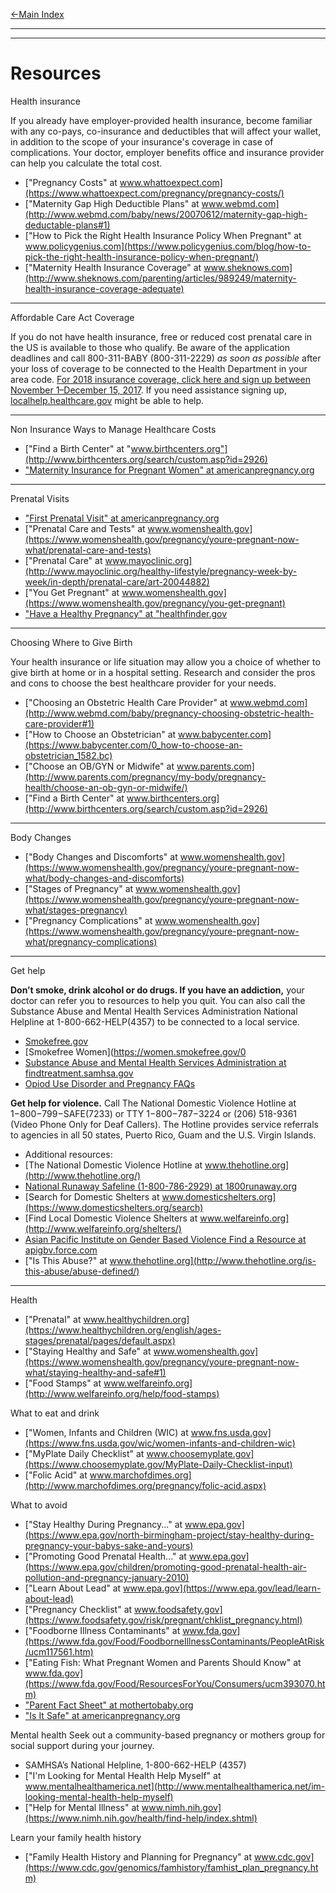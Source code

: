 
[←Main Index](/ReadMe.md) 

---
---

# Resources
   
Health insurance

If you already have employer-provided health insurance, become familiar with any co-pays, co-insurance and deductibles that will affect your wallet, in addition to the scope of your insurance's coverage in case of complications. Your doctor, employer benefits office and insurance provider can help you calculate the total cost.
  - ["Pregnancy Costs" at www.whattoexpect.com](https://www.whattoexpect.com/pregnancy/pregnancy-costs/)  
  - ["Maternity Gap High Deductible Plans" at www.webmd.com](http://www.webmd.com/baby/news/20070612/maternity-gap-high-deductable-plans#1)  
  - ["How to Pick the Right Health Insurance Policy When Pregnant" at www.policygenius.com](https://www.policygenius.com/blog/how-to-pick-the-right-health-insurance-policy-when-pregnant/)  
  - ["Maternity Health Insurance Coverage" at www.sheknows.com](http://www.sheknows.com/parenting/articles/989249/maternity-health-insurance-coverage-adequate)  

---      
Affordable Care Act Coverage

If you do not have health insurance, free or reduced cost prenatal care in the US is available to those who qualify. Be aware of the application deadlines and call 800-311-BABY (800-311-2229) *as soon as possible* after your loss of coverage to be connected to the Health Department in your area code. 
[For 2018 insurance coverage, click here and sign up between November 1–December 15, 2017](https://www.healthcare.gov/). If you need assistance signing up, [localhelp.healthcare.gov](https://localhelp.healthcare.gov) might be able to help.

---     
Non Insurance Ways to Manage Healthcare Costs
  - ["Find a Birth Center" at "www.birthcenters.org"](http://www.birthcenters.org/search/custom.asp?id=2926)  
  - ["Maternity Insurance for Pregnant Women" at americanpregnancy.org](http://americanpregnancy.org/planning/maternity-insurance-for-pregnant-women/)  

---    
Prenatal Visits
  - ["First Prenatal Visit" at americanpregnancy.org](http://americanpregnancy.org/planning/first-prenatal-visit/)
  - ["Prenatal Care and Tests" at www.womenshealth.gov](https://www.womenshealth.gov/pregnancy/youre-pregnant-now-what/prenatal-care-and-tests)
  - ["Prenatal Care" at www.mayoclinic.org](http://www.mayoclinic.org/healthy-lifestyle/pregnancy-week-by-week/in-depth/prenatal-care/art-20044882)
  - ["You Get Pregnant" at www.womenshealth.gov](https://www.womenshealth.gov/pregnancy/you-get-pregnant)
  - ["Have a Healthy Pregnancy" at "healthfinder.gov](https://healthfinder.gov/HealthTopics/Dispatch.aspx?q1=pregnancy&q2=doctor-and-midwife-visits&q3=have-a-healthy-pregnancy)

---    
Choosing Where to Give Birth

Your health insurance or life situation may allow you a choice of whether to give birth at home or in a hospital setting. Research and consider the pros and cons to choose the best healthcare provider for your needs.
  - ["Choosing an Obstetric Health Care Provider" at www.webmd.com](http://www.webmd.com/baby/pregnancy-choosing-obstetric-health-care-provider#1)
  - ["How to Choose an Obstetrician" at www.babycenter.com](https://www.babycenter.com/0_how-to-choose-an-obstetrician_1582.bc)
  - ["Choose an OB/GYN or Midwife" at www.parents.com](http://www.parents.com/pregnancy/my-body/pregnancy-health/choose-an-ob-gyn-or-midwife/)
  - ["Find a Birth Center" at www.birthcenters.org](http://www.birthcenters.org/search/custom.asp?id=2926)

---    
Body Changes

  - ["Body Changes and Discomforts" at www.womenshealth.gov](https://www.womenshealth.gov/pregnancy/youre-pregnant-now-what/body-changes-and-discomforts)
  - ["Stages of Pregnancy" at www.womenshealth.gov](https://www.womenshealth.gov/pregnancy/youre-pregnant-now-what/stages-pregnancy)
  - ["Pregnancy Complications" at www.womenshealth.gov](https://www.womenshealth.gov/pregnancy/youre-pregnant-now-what/pregnancy-complications)

---    
Get help

**Don’t smoke, drink alcohol or do drugs. If you have an addiction,** your doctor can refer you to resources to help you quit. You can also call the Substance Abuse and Mental Health Services Administration National Helpline at 1-800-662-HELP(4357) to be connected to a local service.
  - [Smokefree.gov](https://smokefree.gov)
  - [Smokefree Women](https://women.smokefree.gov/0
  - [Substance Abuse and Mental Health Services Administration at findtreatment.samhsa.gov](https://findtreatment.samhsa.gov/)
  - [Opiod Use Disorder and Pregnancy FAQs](https://www.acog.org/Patients/FAQs/Important-Information-About-Opioid-Use-Disorder-and-Pregnancy)

**Get help for violence.** Call The National Domestic Violence Hotline at 1−800−799−SAFE(7233) or TTY 1−800−787−3224 or (206) 518-9361 (Video Phone Only for Deaf Callers). The Hotline provides service referrals to agencies in all 50 states, Puerto Rico, Guam and the U.S. Virgin Islands. 
  - Additional resources:
  - [The National Domestic Violence Hotline at www.thehotline.org](http://www.thehotline.org/)
  - [National Runaway Safeline (1-800-786-2929) at 1800runaway.org](https://www.1800runaway.org/)
  - [Search for Domestic Shelters at www.domesticshelters.org](https://www.domesticshelters.org/search)
  - [Find Local Domestic Violence Shelters at www.welfareinfo.org](http://www.welfareinfo.org/shelters/)   
  - [Asian Pacific Institute on Gender Based Violence Find a Resource at apigbv.force.com ](http://apigbv.force.com/)
  - ["Is This Abuse?" at www.thehotline.org](http://www.thehotline.org/is-this-abuse/abuse-defined/)

---    
Health
  - ["Prenatal" at www.healthychildren.org](https://www.healthychildren.org/english/ages-stages/prenatal/pages/default.aspx)
  - ["Staying Healthy and Safe" at www.womenshealth.gov](https://www.womenshealth.gov/pregnancy/youre-pregnant-now-what/staying-healthy-and-safe#1) 
  - ["Food Stamps" at www.welfareinfo.org](http://www.welfareinfo.org/help/food-stamps)

What to eat and drink
  - ["Women, Infants and Children (WIC) at www.fns.usda.gov](https://www.fns.usda.gov/wic/women-infants-and-children-wic)
  - ["MyPlate Daily Checklist" at www.choosemyplate.gov](https://www.choosemyplate.gov/MyPlate-Daily-Checklist-input)
  - ["Folic Acid" at www.marchofdimes.org](http://www.marchofdimes.org/pregnancy/folic-acid.aspx)

What to avoid
  - ["Stay Healthy During Pregnancy..." at www.epa.gov](https://www.epa.gov/north-birmingham-project/stay-healthy-during-pregnancy-your-babys-sake-and-yours)
  - ["Promoting Good Prenatal Health..." at www.epa.gov](https://www.epa.gov/children/promoting-good-prenatal-health-air-pollution-and-pregnancy-january-2010)
  - ["Learn About Lead" at www.epa.gov](https://www.epa.gov/lead/learn-about-lead)
  - ["Pregnancy Checklist" at www.foodsafety.gov](https://www.foodsafety.gov/risk/pregnant/chklist_pregnancy.html)
  - ["Foodborne Illness Contaminants" at www.fda.gov](https://www.fda.gov/Food/FoodborneIllnessContaminants/PeopleAtRisk/ucm117561.htm)
  - ["Eating Fish: What Pregnant Women and Parents Should Know" at www.fda.gov](https://www.fda.gov/Food/ResourcesForYou/Consumers/ucm393070.htm)
  - ["Parent Fact Sheet" at mothertobaby.org](http://mothertobaby.org/fact-sheets-parent/)
  - ["Is It Safe" at americanpregnancy.org](http://americanpregnancy.org/is-it-safe/)

Mental health
Seek out a community-based pregnancy or mothers group for social support during your journey. 
  - SAMHSA’s National Helpline, 1-800-662-HELP (4357)
  - ["I'm Looking for Mental Health Help Myself" at www.mentalhealthamerica.net](http://www.mentalhealthamerica.net/im-looking-mental-health-help-myself)
  - ["Help for Mental Illness" at www.nimh.nih.gov](https://www.nimh.nih.gov/health/find-help/index.shtml)

Learn your family health history
  - ["Family Health History and Planning for Pregnancy" at www.cdc.gov](https://www.cdc.gov/genomics/famhistory/famhist_plan_pregnancy.htm)


